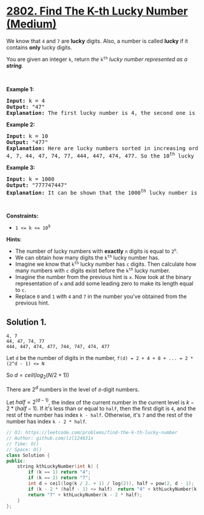 # [2802. Find The K-th Lucky Number (Medium)](https://leetcode.com/problems/find-the-k-th-lucky-number)

<p>We know that <code>4</code> and <code>7</code> are <strong>lucky</strong> digits. Also, a number is called <strong>lucky</strong>&nbsp;if it contains <strong>only</strong> lucky digits.</p>

<p>You are given an integer <code>k</code>, return<em> the </em><code>k<sup>th</sup></code><em>&nbsp;lucky number represented as a <strong>string</strong>.</em></p>

<p>&nbsp;</p>
<p><strong class="example">Example 1:</strong></p>

<pre>
<strong>Input:</strong> k = 4
<strong>Output:</strong> &quot;47&quot;
<strong>Explanation:</strong> The first lucky number is 4, the second one is 7, the third one is 44 and the fourth one is 47.
</pre>

<p><strong class="example">Example 2:</strong></p>

<pre>
<strong>Input:</strong> k = 10
<strong>Output:</strong> &quot;477&quot;
<strong>Explanation:</strong> Here are lucky numbers sorted in increasing order:
4, 7, 44, 47, 74, 77, 444, 447, 474, 477. So the 10<sup>th</sup> lucky number is 477.</pre>

<p><strong class="example">Example 3:</strong></p>

<pre>
<strong>Input:</strong> k = 1000
<strong>Output:</strong> &quot;777747447&quot;
<strong>Explanation:</strong> It can be shown that the 1000<sup>th</sup> lucky number is 777747447.
</pre>

<p>&nbsp;</p>
<p><strong>Constraints:</strong></p>

<ul>
	<li><code>1 &lt;= k &lt;= 10<sup>9</sup></code></li>
</ul>


**Hints**:
* <div class="_1l1MA">The number of lucky numbers with <strong>exactly</strong> <code>n</code> digits is equal to <code>2<sup>n</sup></code>.</div>
* <div class="_1l1MA">We can obtain how many digits the <code>k<sup>th</sup></code> lucky number has.</div>
* <div class="_1l1MA">Imagine we know that <code>k<sup>th</sup></code> lucky number has <code>c</code> digits. Then calculate how many numbers with <code>c</code> digits exist before the <code>k<sup>th</sup></code> lucky number.</div>
* <div class="_1l1MA">Imagine the number from the previous hint is <code>x</code>. Now look at the binary representation of <code>x</code> and add some leading zero to make its length equal to <code>c</code>.</div>
* <div class="_1l1MA">Replace <code>0</code> and <code>1</code> with <code>4</code> and <code>7</code> in the number you've obtained from the previous hint.</div>

## Solution 1.

```
4, 7
44, 47, 74, 77
444, 447, 474, 477, 744, 747, 474, 477
```

Let `d` be the number of digits in the number, `f(d) = 2 + 4 + 8 + ... = 2 * (2^d - 1) <= N`

So $d = ceil(log_2(N/2 + 1))$

There are $2^d$ numbers in the level of `d`-digit numbers.

Let $half=2^{(d-1)}$, the index of the current number in the current level is $k - 2 * (half - 1)$. If it's less than or equal to `half`, then the first digit is `4`, and the rest of the number has index `k - half`. Otherwise, it's `7` and the rest of the number has index `k - 2 * half`.

```cpp
// OJ: https://leetcode.com/problems/find-the-k-th-lucky-number
// Author: github.com/lzl124631x
// Time: O()
// Space: O()
class Solution {
public:
    string kthLuckyNumber(int k) {
        if (k == 1) return "4";
        if (k == 2) return "7";
        int d = ceil(log(k / 2. + 1) / log(2)), half = pow(2, d - 1);
        if (k - 2 * (half - 1) <= half)  return "4" + kthLuckyNumber(k - half);
        return "7" + kthLuckyNumber(k - 2 * half);
    }
};
```